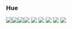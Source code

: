 ### Hue

 <img src="https://img.shields.io/badge/AndroidStudio-3DDC84?style=flat&logo=AndroidStudio&logoColor=white"/><img src="https://img.shields.io/badge/Kotlin-61DAFB?style=flat&logo=Kotlin&logoColor=white"/><img src="https://img.shields.io/badge/ReactNative-777BB4?style=flat&logo=React&logoColor=white"/><img src="https://img.shields.io/badge/Figma-F24E1E?style=flat&logo=Figma&logoColor=white"/>
 <img src="https://img.shields.io/badge/Html5-E34F26?style=flat&logo=Html5&logoColor=white"/>
 <img src="https://img.shields.io/badge/Css3-1572B6?style=flat&logo=Css3&logoColor=white"/>
 <img src="https://img.shields.io/badge/TypeScript-3178C6?style=flat&logo=TypeScript&logoColor=white"/>
 <img src="https://img.shields.io/badge/Php-777BB4?style=flat&logo=Php&logoColor=white"/>
 <img src="https://img.shields.io/badge/Mysql-4479A1?style=flat&logo=Mysql&logoColor=white"/>

